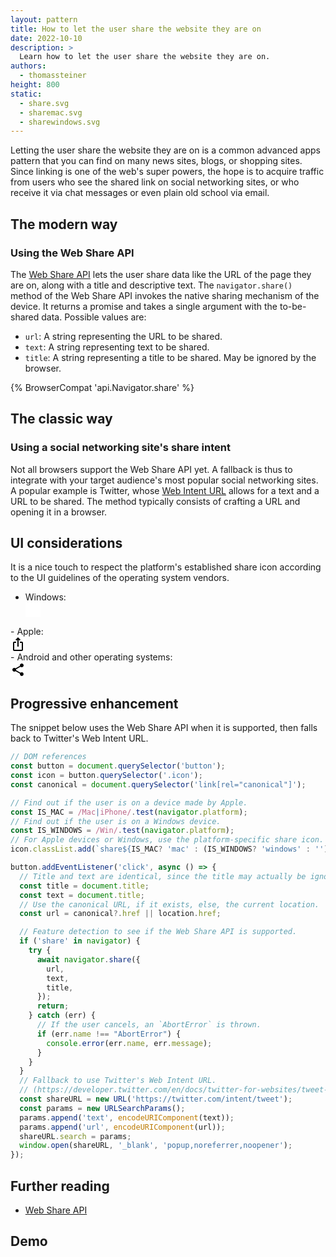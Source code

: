 ```yaml
---
layout: pattern
title: How to let the user share the website they are on
date: 2022-10-10
description: >
  Learn how to let the user share the website they are on.
authors:
  - thomassteiner
height: 800
static:
  - share.svg
  - sharemac.svg
  - sharewindows.svg
---
```


Letting the user share the website they are on is a common advanced apps pattern
that you can find on many news sites, blogs, or shopping sites. Since linking is
one of the web's super powers, the hope is to acquire traffic from users who see
the shared link on social networking sites, or who receive it via chat messages
or even plain old school via email.

## The modern way

### Using the Web Share API

The [Web Share API](/web-share/) lets the user share data like
the URL of the page they are on, along with a title and descriptive text.
The `navigator.share()` method of the Web Share API invokes the native sharing
mechanism of the device. It returns a promise and takes a single argument with
the to-be-shared data. Possible values are:

- `url`: A string representing the URL to be shared.
- `text`: A string representing text to be shared.
- `title`: A string representing a title to be shared. May be ignored by the browser.

{% BrowserCompat 'api.Navigator.share' %}

## The classic way

### Using a social networking site's share intent

Not all browsers support the Web Share API yet. A fallback is thus to integrate with
your target audience's most popular social networking sites. A popular example
is Twitter, whose [Web Intent URL](https://developer.twitter.com/en/docs/twitter-for-websites/tweet-button/guides/web-intent) allows for a text and a URL to be shared. The method typically consists
of crafting a URL and opening it in a browser.

## UI considerations

It is a nice touch to respect the platform's established share icon according to the UI
guidelines of the operating system vendors.

- Windows:
  <svg style="display: block; background-color: white; width: 24px; height: 24px;" width="48" height="48" viewBox="0 0 48 48" fill="none" xmlns="http://www.w3.org/2000/svg">
<path d="M31.605 6.83811C31.2415 6.49733 30.7103 6.40497 30.2531 6.60304C29.7959 6.80111 29.5 7.25178 29.5 7.75003V13.2223C29.1425 13.2305 28.7251 13.2514 28.26 13.2944C26.725 13.4362 24.6437 13.8204 22.4841 14.799C18.0824 16.7935 13.5579 21.1728 12.5081 30.3581C12.4493 30.8729 12.7141 31.3706 13.174 31.6094C13.6338 31.8482 14.1932 31.7785 14.5805 31.4343C18.9164 27.5801 22.9778 25.9209 25.9168 25.2155C27.3897 24.862 28.5872 24.7466 29.4032 24.718C29.4361 24.7169 29.4684 24.7158 29.5 24.715V30.25C29.5 30.7483 29.7959 31.1989 30.2531 31.397C30.7103 31.5951 31.2415 31.5027 31.605 31.162L43.605 19.9119C43.857 19.6756 44 19.3455 44 19C44 18.6545 43.857 18.3244 43.605 18.0881L31.605 6.83811ZM30.606 15.7422L30.6257 15.7438L30.6285 15.7441L30.6269 15.7439C30.9779 15.7787 31.3272 15.6635 31.5888 15.4268C31.8506 15.1899 32 14.8532 32 14.5V10.6353L40.9224 19L32 27.3647V23.5C32 22.8696 31.5462 22.34 30.9051 22.2597L30.9036 22.2595L30.902 22.2593L30.8982 22.2588L30.8883 22.2577L30.8597 22.2545C30.8368 22.252 30.8062 22.249 30.768 22.2456C30.6917 22.2389 30.5853 22.2309 30.4506 22.2242C30.1812 22.2109 29.7982 22.2026 29.3156 22.2195C28.3503 22.2534 26.9854 22.3881 25.3333 22.7845C22.6531 23.4278 19.2341 24.7565 15.5547 27.4384C17.0405 21.3588 20.4181 18.4798 23.5159 17.0761C25.3563 16.2422 27.15 15.9076 28.49 15.7838C29.1577 15.7221 29.7057 15.7134 30.081 15.7196C30.2684 15.7227 30.412 15.7295 30.5052 15.7351C30.5517 15.738 30.5856 15.7405 30.606 15.7422ZM12.25 8.00003C8.79822 8.00003 6 10.7983 6 14.25V35.75C6 39.2018 8.79822 42 12.25 42H33.75C37.2018 42 40 39.2018 40 35.75V33.5C40 32.8097 39.4404 32.25 38.75 32.25C38.0596 32.25 37.5 32.8097 37.5 33.5V35.75C37.5 37.8211 35.8211 39.5 33.75 39.5H12.25C10.1789 39.5 8.5 37.8211 8.5 35.75V14.25C8.5 12.179 10.1789 10.5 12.25 10.5H20.5C21.1904 10.5 21.75 9.94039 21.75 9.25003C21.75 8.55967 21.1904 8.00003 20.5 8.00003H12.25Z" fill="#212121"/>
</svg>
- Apple:
  <svg style="display: block; background-color: white" xmlns="http://www.w3.org/2000/svg" height="24" viewBox="0 0 24 24" width="24"><path d="M0 0h24v24H0V0z" fill="none"/><path d="M16 5l-1.42 1.42-1.59-1.59V16h-1.98V4.83L9.42 6.42 8 5l4-4 4 4zm4 5v11c0 1.1-.9 2-2 2H6c-1.11 0-2-.9-2-2V10c0-1.11.89-2 2-2h3v2H6v11h12V10h-3V8h3c1.1 0 2 .89 2 2z"/></svg>
- Android and other operating systems:
  <svg style="display: block; background-color: white" xmlns="http://www.w3.org/2000/svg" height="24" viewBox="0 0 24 24" width="24"><path d="M0 0h24v24H0z" fill="none"/><path d="M18 16.08c-.76 0-1.44.3-1.96.77L8.91 12.7c.05-.23.09-.46.09-.7s-.04-.47-.09-.7l7.05-4.11c.54.5 1.25.81 2.04.81 1.66 0 3-1.34 3-3s-1.34-3-3-3-3 1.34-3 3c0 .24.04.47.09.7L8.04 9.81C7.5 9.31 6.79 9 6 9c-1.66 0-3 1.34-3 3s1.34 3 3 3c.79 0 1.5-.31 2.04-.81l7.12 4.16c-.05.21-.08.43-.08.65 0 1.61 1.31 2.92 2.92 2.92 1.61 0 2.92-1.31 2.92-2.92s-1.31-2.92-2.92-2.92z"/></svg>

## Progressive enhancement

The snippet below uses the Web Share API when it is supported, then falls back to
Twitter's Web Intent URL.

```js
// DOM references
const button = document.querySelector('button');
const icon = button.querySelector('.icon');
const canonical = document.querySelector('link[rel="canonical"]');

// Find out if the user is on a device made by Apple.
const IS_MAC = /Mac|iPhone/.test(navigator.platform);
// Find out if the user is on a Windows device.
const IS_WINDOWS = /Win/.test(navigator.platform);
// For Apple devices or Windows, use the platform-specific share icon.
icon.classList.add(`share${IS_MAC? 'mac' : (IS_WINDOWS? 'windows' : '')}`);

button.addEventListener('click', async () => {
  // Title and text are identical, since the title may actually be ignored.
  const title = document.title;
  const text = document.title;
  // Use the canonical URL, if it exists, else, the current location.
  const url = canonical?.href || location.href;

  // Feature detection to see if the Web Share API is supported.
  if ('share' in navigator) {
    try {
      await navigator.share({
        url,
        text,
        title,
      });
      return;
    } catch (err) {
      // If the user cancels, an `AbortError` is thrown.
      if (err.name !== "AbortError") {
        console.error(err.name, err.message);
      }
    }
  }
  // Fallback to use Twitter's Web Intent URL.
  // (https://developer.twitter.com/en/docs/twitter-for-websites/tweet-button/guides/web-intent)
  const shareURL = new URL('https://twitter.com/intent/tweet');
  const params = new URLSearchParams();
  params.append('text', encodeURIComponent(text));
  params.append('url', encodeURIComponent(url));
  shareURL.search = params;
  window.open(shareURL, '_blank', 'popup,noreferrer,noopener');
});
```

## Further reading

- [Web Share API](/web-share/)

## Demo
